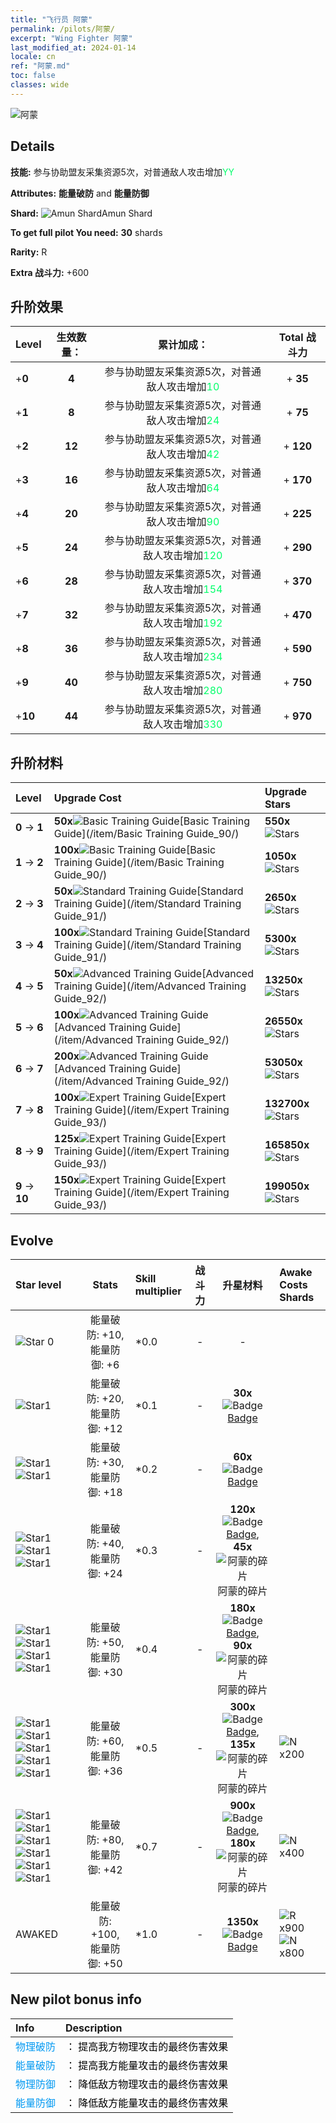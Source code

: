 ```yaml
---
title: "飞行员 阿蒙"
permalink: /pilots/阿蒙/
excerpt: "Wing Fighter 阿蒙"
last_modified_at: 2024-01-14
locale: cn
ref: "阿蒙.md"
toc: false
classes: wide
---
```



 ![阿蒙](/images/pilots/aviator_piece_4008.png)

## Details

 **技能:** 参与协助盟友采集资源5次，对普通敌人攻击增加<span style="color: #03ff6b">YY</span><br/><span style="color: #000000;"></span> 

 **Attributes:** **能量破防** and **能量防御**

 **Shard:** ![Amun Shard](/images/pilots/Amun_Shard_p.png)Amun Shard 

 **To get full pilot You need:** **30** shards 

 **Rarity:** R 

 **Extra 战斗力:** +600 



## 升阶效果

  |  Level | 生效数量： |     累计加成：    | Total 战斗力 |
  |:----|:-----:|:-------------------:|:-------:|
  | +**0**  | **4**  | 参与协助盟友采集资源5次，对普通敌人攻击增加<span style="color: #03ff6b">10</span><br/><span style="color: #000000;"></span>  | + **35** |
  | +**1**  | **8**  | 参与协助盟友采集资源5次，对普通敌人攻击增加<span style="color: #03ff6b">24</span><br/><span style="color: #000000;"></span>  | + **75** |
  | +**2**  | **12**  | 参与协助盟友采集资源5次，对普通敌人攻击增加<span style="color: #03ff6b">42</span><br/><span style="color: #000000;"></span>  | + **120** |
  | +**3**  | **16**  | 参与协助盟友采集资源5次，对普通敌人攻击增加<span style="color: #03ff6b">64</span><br/><span style="color: #000000;"></span>  | + **170** |
  | +**4**  | **20**  | 参与协助盟友采集资源5次，对普通敌人攻击增加<span style="color: #03ff6b">90</span><br/><span style="color: #000000;"></span>  | + **225** |
  | +**5**  | **24**  | 参与协助盟友采集资源5次，对普通敌人攻击增加<span style="color: #03ff6b">120</span><br/><span style="color: #000000;"></span>  | + **290** |
  | +**6**  | **28**  | 参与协助盟友采集资源5次，对普通敌人攻击增加<span style="color: #03ff6b">154</span><br/><span style="color: #000000;"></span>  | + **370** |
  | +**7**  | **32**  | 参与协助盟友采集资源5次，对普通敌人攻击增加<span style="color: #03ff6b">192</span><br/><span style="color: #000000;"></span>  | + **470** |
  | +**8**  | **36**  | 参与协助盟友采集资源5次，对普通敌人攻击增加<span style="color: #03ff6b">234</span><br/><span style="color: #000000;"></span>  | + **590** |
  | +**9**  | **40**  | 参与协助盟友采集资源5次，对普通敌人攻击增加<span style="color: #03ff6b">280</span><br/><span style="color: #000000;"></span>  | + **750** |
  | +**10**  | **44**  | 参与协助盟友采集资源5次，对普通敌人攻击增加<span style="color: #03ff6b">330</span><br/><span style="color: #000000;"></span>  | + **970** |




## 升阶材料

  |  Level |      Upgrade Cost   |  Upgrade Stars  |
  |:-------|:--------------------|:----------------|
  | **0** -> **1**  | **50x**![Basic Training Guide](/images/item/Basic_Training_Guide_p.png)[Basic Training Guide](/item/Basic Training Guide_90/) | **550x**![Stars](/images/item/Stars_p.png) |
  | **1** -> **2**  | **100x**![Basic Training Guide](/images/item/Basic_Training_Guide_p.png)[Basic Training Guide](/item/Basic Training Guide_90/) | **1050x**![Stars](/images/item/Stars_p.png) |
  | **2** -> **3**  | **50x**![Standard Training Guide](/images/item/Standard_Training_Guide_p.png)[Standard Training Guide](/item/Standard Training Guide_91/) | **2650x**![Stars](/images/item/Stars_p.png) |
  | **3** -> **4**  | **100x**![Standard Training Guide](/images/item/Standard_Training_Guide_p.png)[Standard Training Guide](/item/Standard Training Guide_91/) | **5300x**![Stars](/images/item/Stars_p.png) |
  | **4** -> **5**  | **50x**![Advanced Training Guide](/images/item/Advanced_Training_Guide_p.png)[Advanced Training Guide](/item/Advanced Training Guide_92/) | **13250x**![Stars](/images/item/Stars_p.png) |
  | **5** -> **6**  | **100x**![Advanced Training Guide](/images/item/Advanced_Training_Guide_p.png)[Advanced Training Guide](/item/Advanced Training Guide_92/) | **26550x**![Stars](/images/item/Stars_p.png) |
  | **6** -> **7**  | **200x**![Advanced Training Guide](/images/item/Advanced_Training_Guide_p.png)[Advanced Training Guide](/item/Advanced Training Guide_92/) | **53050x**![Stars](/images/item/Stars_p.png) |
  | **7** -> **8**  | **100x**![Expert Training Guide](/images/item/Expert_Training_Guide_p.png)[Expert Training Guide](/item/Expert Training Guide_93/) | **132700x**![Stars](/images/item/Stars_p.png) |
  | **8** -> **9**  | **125x**![Expert Training Guide](/images/item/Expert_Training_Guide_p.png)[Expert Training Guide](/item/Expert Training Guide_93/) | **165850x**![Stars](/images/item/Stars_p.png) |
  | **9** -> **10**  | **150x**![Expert Training Guide](/images/item/Expert_Training_Guide_p.png)[Expert Training Guide](/item/Expert Training Guide_93/) | **199050x**![Stars](/images/item/Stars_p.png) |




## Evolve

  |  Star level | Stats | Skill multiplier | 战斗力 | 升星材料 | Awake Costs Shards |
  |:------------|:-----:|:-------------------|:----------------:|:--------------------:|:-------------|
  | ![Star 0](/images/s0.png)  | 能量破防: +10, 能量防御: +6  | *0.0  | -  | -  |  |
  | ![Star1](/images/s1.png)  | 能量破防: +20, 能量防御: +12  | *0.1  | -  | **30x**![Badge](/images/item/Badge_p.png)[Badge](/item/Badge_94/)  |  |
  | ![Star1](/images/s1.png)![Star1](/images/s1.png)  | 能量破防: +30, 能量防御: +18  | *0.2  | -  | **60x**![Badge](/images/item/Badge_p.png)[Badge](/item/Badge_94/)  |  |
  | ![Star1](/images/s1.png)![Star1](/images/s1.png)![Star1](/images/s1.png)  | 能量破防: +40, 能量防御: +24  | *0.3  | -  | **120x**![Badge](/images/item/Badge_p.png)[Badge](/item/Badge_94/), **45x**![阿蒙的碎片](/images/pilots/Amun_Shard_p.png)阿蒙的碎片  |  |
  | ![Star1](/images/s1.png)![Star1](/images/s1.png)![Star1](/images/s1.png)![Star1](/images/s1.png)  | 能量破防: +50, 能量防御: +30  | *0.4  | -  | **180x**![Badge](/images/item/Badge_p.png)[Badge](/item/Badge_94/), **90x**![阿蒙的碎片](/images/pilots/Amun_Shard_p.png)阿蒙的碎片  |  |
  | ![Star1](/images/s1.png)![Star1](/images/s1.png)![Star1](/images/s1.png)![Star1](/images/s1.png)![Star1](/images/s1.png)  | 能量破防: +60, 能量防御: +36  | *0.5  | -  | **300x**![Badge](/images/item/Badge_p.png)[Badge](/item/Badge_94/), **135x**![阿蒙的碎片](/images/pilots/Amun_Shard_p.png)阿蒙的碎片  |  ![N](/images/pilots/N_p.png) x200 |
  | ![Star1](/images/s1.png)![Star1](/images/s1.png)![Star1](/images/s1.png)![Star1](/images/s1.png)![Star1](/images/s1.png)![Star1](/images/s1.png)  | 能量破防: +80, 能量防御: +42  | *0.7  | -  | **900x**![Badge](/images/item/Badge_p.png)[Badge](/item/Badge_94/), **180x**![阿蒙的碎片](/images/pilots/Amun_Shard_p.png)阿蒙的碎片  |  ![N](/images/pilots/N_p.png) x400 |
  | AWAKED  | 能量破防: +100, 能量防御: +50  | *1.0  | -  | **1350x**![Badge](/images/item/Badge_p.png)[Badge](/item/Badge_94/)  |  ![R](/images/pilots/R_p.png) x900 ![N](/images/pilots/N_p.png) x800 |



## New pilot bonus info

  |  Info |  Description |
  |:------|:-------------|
  | <span style="color: #0099f2">物理破防</span> | <span style="color: #000000;">： 提高我方物理攻击的最终伤害效果</span> |
  | <span style="color: #0099f2">能量破防</span> | <span style="color: #000000;">： 提高我方能量攻击的最终伤害效果</span> |
  | <span style="color: #0099f2">物理防御</span> | <span style="color: #000000;">： 降低敌方物理攻击的最终伤害效果</span> |
  | <span style="color: #0099f2">能量防御</span> | <span style="color: #000000;">： 降低敌方能量攻击的最终伤害效果</span> |

